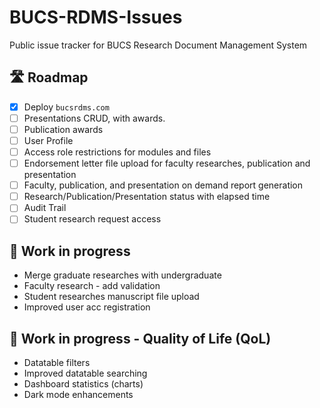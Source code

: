 # BUCS-RDMS-Issues
Public issue tracker for BUCS Research Document Management System

## 🛣️ Roadmap
- [x] Deploy `bucsrdms.com`
- [ ] Presentations CRUD, with awards.
- [ ] Publication awards
- [ ] User Profile
- [ ] Access role restrictions for modules and files
- [ ] Endorsement letter file upload for faculty researches, publication and presentation
- [ ] Faculty, publication, and presentation on demand report generation
- [ ] Research/Publication/Presentation status with elapsed time
- [ ] Audit Trail
- [ ] Student research request access

## 🎯 Work in progress
- Merge graduate researches with undergraduate
- Faculty research - add validation
- Student researches manuscript file upload
- Improved user acc registration

## 🎯 Work in progress - Quality of Life (QoL)
- Datatable filters
- Improved datatable searching
- Dashboard statistics (charts)
- Dark mode enhancements

